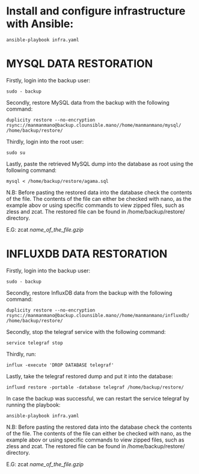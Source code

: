 # Install and configure infrastructure with Ansible:

    ansible-playbook infra.yaml

# MYSQL DATA RESTORATION

Firstly, login into the backup user:

    sudo - backup

Secondly, restore MySQL data from the backup with the following command:

    duplicity restore --no-encryption rsync://manmanmano@backup.clounsible.mano//home/manmanmano/mysql/ /home/backup/restore/

Thirdly, login into the root user:

    sudo su

Lastly, paste the retrieved MySQL dump into the database as root using the following command:

    mysql < /home/backup/restore/agama.sql 

N.B: Before pasting the restored data into the database check the contents of the file.
The contents of the file can either be checked  with nano, as the example abov or using
specific commands to view zipped files, such as zless and zcat. The restored file can
be found in /home/backup/restore/ directory.

E.G: zcat *name_of_the_file.gzip*


# INFLUXDB DATA RESTORATION

Firstly, login into the backup user:

    sudo - backup

Secondly, restore InfluxDB data from the backup with the following command:

    duplicity restore --no-encryption rsync://manmanmano@backup.clounsible.mano//home/manmanmano/influxdb/ /home/backup/restore/
    
Secondly, stop the telegraf service with the following command:

    service telegraf stop

Thirdly, run:

    influx -execute 'DROP DATABASE telegraf'

Lastly, take the telegraf restored dump and put it into the database:

    influxd restore -portable -database telegraf /home/backup/restore/

In case the backup was successful, we can restart the service telegraf by running the playbook:
    
    ansible-playbook infra.yaml

N.B: Before pasting the restored data into the database check the contents of the file.
The contents of the file can either be checked  with nano, as the example abov or using
specific commands to view zipped files, such as zless and zcat. The restored file can
be found in /home/backup/restore/ directory.

E.G: zcat *name_of_the_file.gzip*
